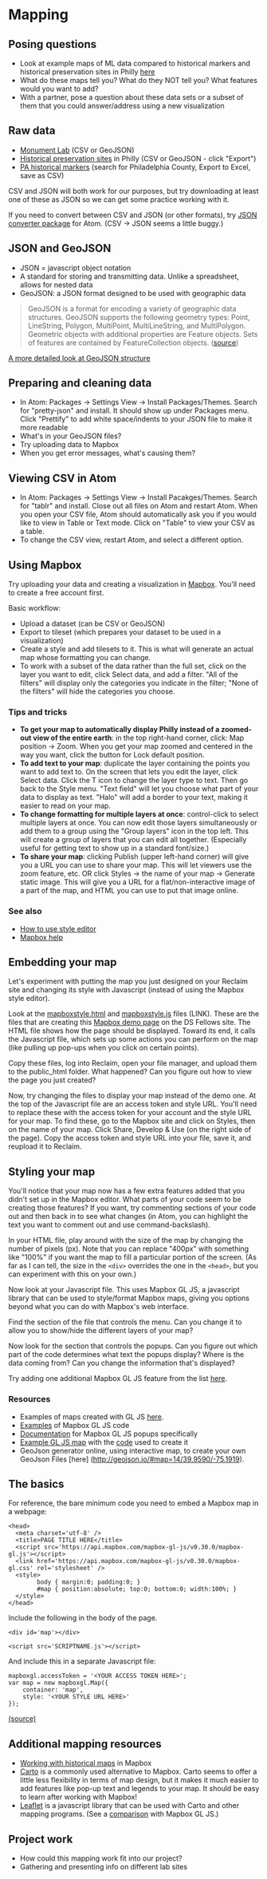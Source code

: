 # Mapping

## Posing questions

+ Look at example maps of ML data compared to historical markers and historical preservation sites in Philly [here](http://upenndigitalscholarship.org/dsfellows16/mapdemo/mapdemo.html)
+ What do these maps tell you? What do they NOT tell you? What features would you want to add?
+ With a partner, pose a question about these data sets or a subset of them that you could answer/address using a new visualization

## Raw data

+ [Monument Lab](https://www.opendataphilly.org/dataset/speculative-monuments-for-philadelphia) (CSV or GeoJSON)
+ [Historical preservation sites](http://www.preservationalliance.com/explore-philadelphia/) in Philly (CSV or GeoJSON - click "Export")
+ [PA historical markers](http://www.phmc.state.pa.us/apps/historical-markers.html) (search for Philadelphia County, Export to Excel, save as CSV)

CSV and JSON will both work for our purposes, but try downloading at least one of these as JSON so we can get some practice working with it.

If you need to convert between CSV and JSON (or other formats), try [JSON converter package](https://atom.io/packages/json-converter) for Atom. (CSV -> JSON seems a little buggy.)

## JSON and GeoJSON

+ JSON = javascript object notation
+ A standard for storing and transmitting data. Unlike a spreadsheet, allows for nested data
+ GeoJSON: a JSON format designed to be used with geographic data

> GeoJSON is a format for encoding a variety of geographic data structures. GeoJSON supports the following geometry types: Point, LineString, Polygon, MultiPoint, MultiLineString, and MultiPolygon. Geometric objects with additional properties are Feature objects. Sets of features are contained by FeatureCollection objects. ([source](http://geojson.org/))

[A more detailed look at GeoJSON structure](http://www.macwright.org/2015/03/23/geojson-second-bite.html)

## Preparing and cleaning data

+ In Atom: Packages -> Settings View -> Install Packages/Themes. Search for "pretty-json" and install. It should show up under Packages menu. Click "Prettify" to add white space/indents to your JSON file to make it more readable
+ What's in your GeoJSON files?
+ Try uploading data to Mapbox
+ When you get error messages, what's causing them?

## Viewing CSV in Atom
+ In Atom: Packages -> Settings View -> Install Pacakges/Themes. Search for "tablr" and install. Close out all files on Atom and restart Atom. When you open your CSV file, Atom should automatically ask you if you would like to view in Table or Text mode. Click on "Table" to view your CSV as a table.
+ To change the CSV view, restart Atom, and select a different option. 

## Using Mapbox

Try uploading your data and creating a visualization in [Mapbox](https://www.mapbox.com/). You'll need to create a free account first.

Basic workflow:
+ Upload a dataset (can be CSV or GeoJSON)
+ Export to tileset (which prepares your dataset to be used in a visualization)
+ Create a style and add tilesets to it. This is what will generate an actual map whose formatting you can change.
+ To work with a subset of the data rather than the full set, click on the layer you want to edit, click Select data, and add a filter. "All of the filters" will display only the categories you indicate in the filter; "None of the filters" will hide the categories you choose.

### Tips and tricks

+ **To get your map to automatically display Philly instead of a zoomed-out view of the entire earth**: in the top right-hand corner, click: Map position -> Zoom. When you get your map zoomed and centered in the way you want, click the button for Lock default position.
+ **To add text to your map**: duplicate the layer containing the points you want to add text to. On the screen that lets you edit the layer, click Select data. Click the T icon to change the layer type to text. Then go back to the Style menu. "Text field" will let you choose what part of your data to display as text. "Halo" will add a border to your text, making it easier to read on your map.
+ **To change formatting for multiple layers at once**: control-click to select multiple layers at once. You can now edit those layers simultaneously or add them to a group using the "Group layers" icon in the top left. This will create a group of layers that you can edit all together. (Especially useful for getting text to show up in a standard font/size.)
+ **To share your map**: clicking Publish (upper left-hand corner) will give you a URL you can use to share your map. This will let viewers use the zoom feature, etc. OR click Styles -> the name of your map -> Generate static image. This will give you a URL for a flat/non-interactive image of a part of the map, and HTML you can use to put that image online.

### See also
+ [How to use style editor](https://www.mapbox.com/help/getting-started-mapbox-studio-2/)
+ [Mapbox help](https://www.mapbox.com/help/)


## Embedding your map

Let's experiment with putting the map you just designed on your Reclaim site and changing its style with Javascript (instead of using the Mapbox style editor).

Look at the [mapboxstyle.html](https://github.com/dsfellows/dsfellows/blob/master/week_7_materials/mapboxstyle.html) and [mapboxstyle.js](https://github.com/dsfellows/dsfellows/blob/master/week_7_materials/mapboxstyle.js) files (LINK). These are the files that are creating this [Mapbox demo page](http://upenndigitalscholarship.org/dsfellows16/mapdemo/mapboxstyle.html) on the DS Fellows site. The HTML file shows how the page should be displayed. Toward its end, it calls the Javascript file, which sets up some actions you can perform on the map (like pulling up pop-ups when you click on certain points).

Copy these files, log into Reclaim, open your file manager, and upload them to the public_html folder. What happened? Can you figure out how to view the page you just created?

Now, try changing the files to display your map instead of the demo one. At the top of the Javascript file are an access token and style URL. You'll need to replace these with the access token for your account and the style URL for your map. To find these, go to the Mapbox site and click on Styles, then on the name of your map. Click Share, Develop & Use (on the right side of the page). Copy the access token and style URL into your file, save it, and reupload it to Reclaim.

## Styling your map

You'll notice that your map now has a few extra features added that you didn't set up in the Mapbox editor. What parts of your code seem to be creating those features? If you want, try commenting sections of your code out and then back in to see what changes (in Atom, you can highlight the text you want to comment out and use command-backslash).

In your HTML file, play around with the size of the map by changing the number of pixels (px). Note that you can replace "400px" with something like "100%" if you want the map to fill a particular portion of the screen. (As far as I can tell, the size in the ```<div>``` overrides the one in the ```<head>```, but you can experiment with this on your own.)

Now look at your Javascript file. This uses Mapbox GL JS, a javascript library that can be used to style/format Mapbox maps, giving you options beyond what you can do with Mapbox's web interface.

Find the section of the file that controls the menu. Can you change it to allow you to show/hide the different layers of your map?

Now look for the section that controls the popups. Can you figure out which part of the code determines what text the popups display? Where is the data coming from? Can you change the information that's displayed?

Try adding one additional Mapbox GL JS feature from the list [here](https://www.mapbox.com/mapbox-gl-js/examples/).

### Resources
+ Examples of maps created with GL JS [here](https://www.mapbox.com/gallery/).
+ [Examples](https://www.mapbox.com/mapbox-gl-js/examples/) of Mapbox GL JS code
+ [Documentation](https://www.mapbox.com/mapbox-gl-js/example/set-popup/) for Mapbox GL JS popups specifically
+ [Example GL JS map](https://www.mapbox.com/blog/the-end-of-cartocss/) with the [code](https://gist.github.com/tmcw/559e817b09a7b8325928038e6f086b2e) used to create it
+ GeoJson generator online, using interactive map, to create your own GeoJson Files [here] (http://geojson.io/#map=14/39.9590/-75.1919).

## The basics

For reference, the bare minimum code you need to embed a Mapbox map in a webpage:

```
<head>
  <meta charset='utf-8' />
  <title>PAGE TITLE HERE</title>
  <script src='https://api.mapbox.com/mapbox-gl-js/v0.30.0/mapbox-gl.js'></script>
  <link href='https://api.mapbox.com/mapbox-gl-js/v0.30.0/mapbox-gl.css' rel='stylesheet' />
  <style>
        body { margin:0; padding:0; }
        #map { position:absolute; top:0; bottom:0; width:100%; }
  </style>
</head>
```

Include the following in the body of the page.

```
<div id='map'></div>

<script src='SCRIPTNAME.js'></script>

```

And include this in a separate Javascript file:

```
mapboxgl.accessToken = '<YOUR ACCESS TOKEN HERE>';
var map = new mapboxgl.Map({
    container: 'map',
    style: '<YOUR STYLE URL HERE>'
});
```

[(source)](https://www.mapbox.com/mapbox-gl-js/api/)

## Additional mapping resources
+ [Working with historical maps](https://www.mapbox.com/blog/historic-boston-in-dataset-editor/) in Mapbox
+ [Carto](https://carto.com/) is a commonly used alternative to Mapbox. Carto seems to offer a little less flexibility in terms of map design, but it makes it much easier to add features like pop-up text and legends to your map. It should be easy to learn after working with Mapbox!
+ [Leaflet](http://leafletjs.com/) is a javascript library that can be used with Carto and other mapping programs. (See a [comparison](https://www.mapbox.com/help/mapbox-gl-js-fundamentals/) with Mapbox GL JS.)

## Project work
+ How could this mapping work fit into our project?
+ Gathering and presenting info on different lab sites
